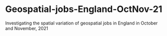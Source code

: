 # Geospatial-jobs-England-OctNov-21
Investigating the spatial variation of geospatial jobs in England in October and November, 2021
